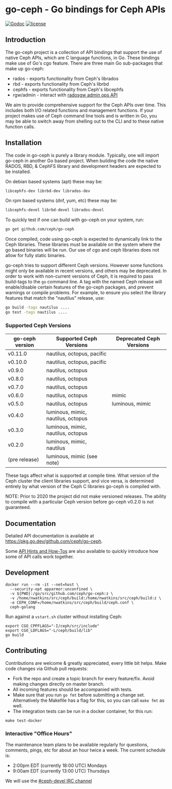 # go-ceph - Go bindings for Ceph APIs

[![Godoc](http://img.shields.io/badge/godoc-reference-blue.svg?style=flat)](https://godoc.org/github.com/ceph/go-ceph) [![license](http://img.shields.io/badge/license-MIT-red.svg?style=flat)](https://raw.githubusercontent.com/ceph/go-ceph/master/LICENSE)

## Introduction

The go-ceph project is a collection of API bindings that support the use of
native Ceph APIs, which are C language functions, in Go. These bindings make
use of Go's cgo feature.
There are three main Go sub-packages that make up go-ceph:
* rados - exports functionality from Ceph's librados
* rbd - exports functionality from Ceph's librbd
* cephfs - exports functionality from Ceph's libcephfs
* rgw/admin - interact with [radosgw admin ops API](https://docs.ceph.com/en/latest/radosgw/adminops)

We aim to provide comprehensive support for the Ceph APIs over time. This
includes both I/O related functions and management functions.  If your project
makes use of Ceph command line tools and is written in Go, you may be able to
switch away from shelling out to the CLI and to these native function calls.

## Installation

The code in go-ceph is purely a library module. Typically, one will import
go-ceph in another Go based project. When building the code the native RADOS,
RBD, & CephFS library and development headers are expected to be installed.

On debian based systems (apt) these may be:
```sh
libcephfs-dev librbd-dev librados-dev
```

On rpm based systems (dnf, yum, etc) these may be:
```sh
libcephfs-devel librbd-devel librados-devel
```

To quickly test if one can build with go-ceph on your system, run:
```sh
go get github.com/ceph/go-ceph
```

Once compiled, code using go-ceph is expected to dynamically link to the Ceph
libraries. These libraries must be available on the system where the go based
binaries will be run. Our use of cgo and ceph libraries does not allow for
fully static binaries.

go-ceph tries to support different Ceph versions. However some functions might
only be available in recent versions, and others may be deprecated. In order to
work with non-current versions of Ceph, it is required to pass build-tags to
the `go` command line. A tag with the named Ceph release will enable/disable
certain features of the go-ceph packages, and prevent warnings or compile
problems. For example, to ensure you select the library features that match
the "nautilus" release, use:
```sh
go build -tags nautilus ....
go test -tags nautilus ....
```

### Supported Ceph Versions

| go-ceph version | Supported Ceph Versions | Deprecated Ceph Versions |
| --------------- | ------------------------| -------------------------|
| v0.11.0         | nautilus, octopus, pacific  |                      |
| v0.10.0         | nautilus, octopus, pacific  |                      |
| v0.9.0          | nautilus, octopus       |                          |
| v0.8.0          | nautilus, octopus       |                          |
| v0.7.0          | nautilus, octopus       |                          |
| v0.6.0          | nautilus, octopus       | mimic                    |
| v0.5.0          | nautilus, octopus       | luminous, mimic          |
| v0.4.0          | luminous, mimic, nautilus, octopus | |
| v0.3.0          | luminous, mimic, nautilus, octopus | |
| v0.2.0          | luminous, mimic, nautilus          | |
| (pre release)   | luminous, mimic  (see note)        | |

These tags affect what is supported at compile time. What version of the Ceph
cluster the client libraries support, and vice versa, is determined entirely
by what version of the Ceph C libraries go-ceph is compiled with.

NOTE: Prior to 2020 the project did not make versioned releases. The ability to
compile with a particular Ceph version before go-ceph v0.2.0 is not guaranteed.


## Documentation

Detailed API documentation is available at
<https://pkg.go.dev/github.com/ceph/go-ceph>.

Some [API Hints and How-Tos](./docs/hints.md) are also available to quickly
introduce how some of API calls work together.


## Development

```
docker run --rm -it --net=host \
  --security-opt apparmor:unconfined \
  -v ${PWD}:/go/src/github.com/ceph/go-ceph:z \
  -v /home/nwatkins/src/ceph/build:/home/nwatkins/src/ceph/build:z \
  -e CEPH_CONF=/home/nwatkins/src/ceph/build/ceph.conf \
  ceph-golang
```

Run against a `vstart.sh` cluster without installing Ceph:

```
export CGO_CPPFLAGS="-I/ceph/src/include"
export CGO_LDFLAGS="-L/ceph/build/lib"
go build
```

## Contributing

Contributions are welcome & greatly appreciated, every little bit helps. Make code changes via Github pull requests:

- Fork the repo and create a topic branch for every feature/fix. Avoid
  making changes directly on master branch.
- All incoming features should be accompanied with tests.
- Make sure that you run `go fmt` before submitting a change
  set. Alternatively the Makefile has a flag for this, so you can call
  `make fmt` as well.
- The integration tests can be run in a docker container, for this run:

```
make test-docker
```

### Interactive "Office Hours"

The maintenance team plans to be available regularly for questions, comments,
pings, etc for about an hour twice a week. The current schedule is:

* 2:00pm EDT (currently 18:00 UTC) Mondays
* 9:00am EDT (currently 13:00 UTC) Thursdays

We will use the [#ceph-devel IRC channel](https://ceph.io/irc/)
